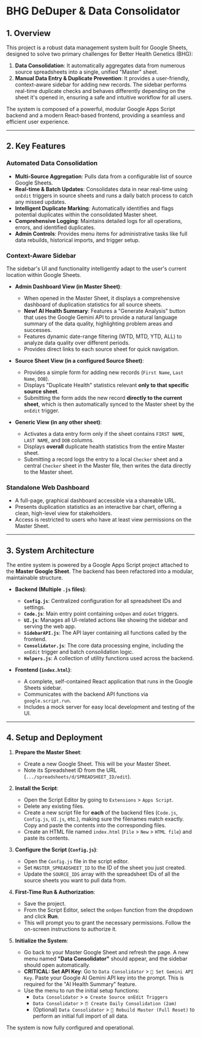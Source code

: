 
# BHG DeDuper & Data Consolidator

## 1. Overview

This project is a robust data management system built for Google Sheets, designed to solve two primary challenges for Better Health Genetics (BHG):

1.  **Data Consolidation**: It automatically aggregates data from numerous source spreadsheets into a single, unified "Master" sheet.
2.  **Manual Data Entry & Duplicate Prevention**: It provides a user-friendly, context-aware sidebar for adding new records. The sidebar performs real-time duplicate checks and behaves differently depending on the sheet it's opened in, ensuring a safe and intuitive workflow for all users.

The system is composed of a powerful, modular Google Apps Script backend and a modern React-based frontend, providing a seamless and efficient user experience.

---

## 2. Key Features

### Automated Data Consolidation
- **Multi-Source Aggregation**: Pulls data from a configurable list of source Google Sheets.
- **Real-time & Batch Updates**: Consolidates data in near real-time using `onEdit` triggers in source sheets and runs a daily batch process to catch any missed updates.
- **Intelligent Duplicate Marking**: Automatically identifies and flags potential duplicates within the consolidated Master sheet.
- **Comprehensive Logging**: Maintains detailed logs for all operations, errors, and identified duplicates.
- **Admin Controls**: Provides menu items for administrative tasks like full data rebuilds, historical imports, and trigger setup.

### Context-Aware Sidebar
The sidebar's UI and functionality intelligently adapt to the user's current location within Google Sheets.

-   **Admin Dashboard View (in Master Sheet)**:
    -   When opened in the Master Sheet, it displays a comprehensive dashboard of duplication statistics for all source sheets.
    -   **New! AI Health Summary**: Features a "Generate Analysis" button that uses the Google Gemini API to provide a natural language summary of the data quality, highlighting problem areas and successes.
    -   Features dynamic date-range filtering (WTD, MTD, YTD, ALL) to analyze data quality over different periods.
    -   Provides direct links to each source sheet for quick navigation.

-   **Source Sheet View (in a configured Source Sheet)**:
    -   Provides a simple form for adding new records (`First Name`, `Last Name`, `DOB`).
    -   Displays "Duplicate Health" statistics relevant **only to that specific source sheet**.
    -   Submitting the form adds the new record **directly to the current sheet**, which is then automatically synced to the Master sheet by the `onEdit` trigger.

-   **Generic View (in any other sheet)**:
    -   Activates a data entry form only if the sheet contains `FIRST NAME`, `LAST NAME`, and `DOB` columns.
    -   Displays **overall** duplicate health statistics from the entire Master sheet.
    -   Submitting a record logs the entry to a local `Checker` sheet and a central `Checker` sheet in the Master file, then writes the data directly to the Master sheet.

### Standalone Web Dashboard
- A full-page, graphical dashboard accessible via a shareable URL.
- Presents duplication statistics as an interactive bar chart, offering a clean, high-level view for stakeholders.
- Access is restricted to users who have at least view permissions on the Master Sheet.

---

## 3. System Architecture

The entire system is powered by a Google Apps Script project attached to the **Master Google Sheet**. The backend has been refactored into a modular, maintainable structure.

-   **Backend (Multiple `.js` files)**:
    -   **`Config.js`**: Centralized configuration for all spreadsheet IDs and settings.
    -   **`Code.js`**: Main entry point containing `onOpen` and `doGet` triggers.
    -   **`UI.js`**: Manages all UI-related actions like showing the sidebar and serving the web app.
    -   **`SidebarAPI.js`**: The API layer containing all functions called by the frontend.
    -   **`Consolidator.js`**: The core data processing engine, including the `onEdit` trigger and batch consolidation logic.
    -   **`Helpers.js`**: A collection of utility functions used across the backend.

-   **Frontend (`index.html`)**:
    -   A complete, self-contained React application that runs in the Google Sheets sidebar.
    -   Communicates with the backend API functions via `google.script.run`.
    -   Includes a mock server for easy local development and testing of the UI.

---

## 4. Setup and Deployment

1.  **Prepare the Master Sheet**:
    *   Create a new Google Sheet. This will be your Master Sheet.
    *   Note its Spreadsheet ID from the URL (`.../spreadsheets/d/SPREADSHEET_ID/edit`).

2.  **Install the Script**:
    *   Open the Script Editor by going to `Extensions` > `Apps Script`.
    *   Delete any existing files.
    *   Create a new script file for **each** of the backend files (`Code.js`, `Config.js`, `UI.js`, etc.), making sure the filenames match exactly. Copy and paste the contents into the corresponding files.
    *   Create an HTML file named `index.html` (`File` > `New` > `HTML file`) and paste its contents.

3.  **Configure the Script (`Config.js`)**:
    *   Open the `Config.js` file in the script editor.
    *   Set `MASTER_SPREADSHEET_ID` to the ID of the sheet you just created.
    *   Update the `SOURCE_IDS` array with the spreadsheet IDs of all the source sheets you want to pull data from.

4.  **First-Time Run & Authorization**:
    *   Save the project.
    *   From the Script Editor, select the `onOpen` function from the dropdown and click **Run**.
    *   This will prompt you to grant the necessary permissions. Follow the on-screen instructions to authorize it.

5.  **Initialize the System**:
    *   Go back to your Master Google Sheet and refresh the page. A new menu named **"Data Consolidator"** should appear, and the sidebar should open automatically.
    *   **CRITICAL: Set API Key**: Go to `Data Consolidator` > `🔑 Set Gemini API Key`. Paste your Google AI Gemini API key into the prompt. This is required for the "AI Health Summary" feature.
    *   Use the menu to run the initial setup functions:
        *   `Data Consolidator` > `⚙️ Create Source onEdit Triggers`
        *   `Data Consolidator` > `⏰ Create Daily Consolidation (2am)`
        *   (Optional) `Data Consolidator` > `🔄 Rebuild Master (Full Reset)` to perform an initial full import of all data.

The system is now fully configured and operational.
